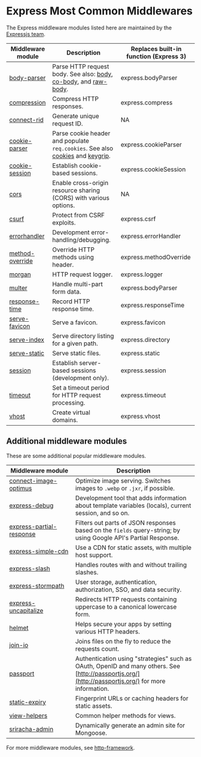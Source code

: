 # Express Most Common Middlewares

The Express middleware modules listed here are maintained by the
[Expressjs team](https://github.com/orgs/expressjs/people).

| Middleware module                                                           | Description                                                                                                                                                                             | Replaces built-in function (Express 3) |
| --------------------------------------------------------------------------- | --------------------------------------------------------------------------------------------------------------------------------------------------------------------------------------- | -------------------------------------- |
| [body-parser](/{{page.lang}}/resources/middleware/body-parser.html)         | Parse HTTP request body. See also: [body](https://github.com/raynos/body), [co-body](https://github.com/visionmedia/co-body), and [raw-body](https://github.com/stream-utils/raw-body). | express.bodyParser                     |
| [compression](/{{page.lang}}/resources/middleware/compression.html)         | Compress HTTP responses.                                                                                                                                                                | express.compress                       |
| [connect-rid](/{{page.lang}}/resources/middleware/connect-rid.html)         | Generate unique request ID.                                                                                                                                                             | NA                                     |
| [cookie-parser](/{{page.lang}}/resources/middleware/cookie-parser.html)     | Parse cookie header and populate `req.cookies`. See also [cookies](https://github.com/jed/cookies) and [keygrip](https://github.com/jed/keygrip).                                       | express.cookieParser                   |
| [cookie-session](/{{page.lang}}/resources/middleware/cookie-session.html)   | Establish cookie-based sessions.                                                                                                                                                        | express.cookieSession                  |
| [cors](/{{page.lang}}/resources/middleware/cors.html)                       | Enable cross-origin resource sharing (CORS) with various options.                                                                                                                       | NA                                     |
| [csurf](/{{page.lang}}/resources/middleware/csurf.html)                     | Protect from CSRF exploits.                                                                                                                                                             | express.csrf                           |
| [errorhandler](/{{page.lang}}/resources/middleware/errorhandler.html)       | Development error-handling/debugging.                                                                                                                                                   | express.errorHandler                   |
| [method-override](/{{page.lang}}/resources/middleware/method-override.html) | Override HTTP methods using header.                                                                                                                                                     | express.methodOverride                 |
| [morgan](/{{page.lang}}/resources/middleware/morgan.html)                   | HTTP request logger.                                                                                                                                                                    | express.logger                         |
| [multer](/{{page.lang}}/resources/middleware/multer.html)                   | Handle multi-part form data.                                                                                                                                                            | express.bodyParser                     |
| [response-time](/{{page.lang}}/resources/middleware/response-time.html)     | Record HTTP response time.                                                                                                                                                              | express.responseTime                   |
| [serve-favicon](/{{page.lang}}/resources/middleware/serve-favicon.html)     | Serve a favicon.                                                                                                                                                                        | express.favicon                        |
| [serve-index](/{{page.lang}}/resources/middleware/serve-index.html)         | Serve directory listing for a given path.                                                                                                                                               | express.directory                      |
| [serve-static](/{{page.lang}}/resources/middleware/serve-static.html)       | Serve static files.                                                                                                                                                                     | express.static                         |
| [session](/{{page.lang}}/resources/middleware/session.html)                 | Establish server-based sessions (development only).                                                                                                                                     | express.session                        |
| [timeout](/{{page.lang}}/resources/middleware/timeout.html)                 | Set a timeout period for HTTP request processing.                                                                                                                                       | express.timeout                        |
| [vhost](/{{page.lang}}/resources/middleware/vhost.html)                     | Create virtual domains.                                                                                                                                                                 | express.vhost                          |

## Additional middleware modules

These are some additional popular middleware modules.

| Middleware&nbsp;module                                                          | Description                                                                                                                                         |
| ------------------------------------------------------------------------------- | --------------------------------------------------------------------------------------------------------------------------------------------------- |
| [connect-image-optimus](https://github.com/msemenistyi/connect-image-optimus)   | Optimize image serving. Switches images to `.webp` or `.jxr`, if possible.                                                                          |
| [express-debug](https://github.com/devoidfury/express-debug)                    | Development tool that adds information about template variables (locals), current session, and so on.                                               |
| [express-partial-response](https://github.com/nemtsov/express-partial-response) | Filters out parts of JSON responses based on the `fields` query-string; by using Google API's Partial Response.                                     |
| [express-simple-cdn](https://github.com/jamiesteven/express-simple-cdn)         | Use a CDN for static assets, with multiple host support.                                                                                            |
| [express-slash](https://github.com/ericf/express-slash)                         | Handles routes with and without trailing slashes.                                                                                                   |
| [express-stormpath](https://github.com/stormpath/stormpath-express)             | User storage, authentication, authorization, SSO, and data security.                                                                                |
| [express-uncapitalize](https://github.com/jamiesteven/express-uncapitalize)     | Redirects HTTP requests containing uppercase to a canonical lowercase form.                                                                         |
| [helmet](https://github.com/helmetjs/helmet)                                    | Helps secure your apps by setting various HTTP headers.                                                                                             |
| [join-io](https://github.com/coderaiser/join-io)                                | Joins files on the fly to reduce the requests count.                                                                                                |
| [passport](https://github.com/jaredhanson/passport)                             | Authentication using "strategies" such as OAuth, OpenID and many others. See [http://passportjs.org/](http://passportjs.org/) for more information. |
| [static-expiry](https://github.com/paulwalker/connect-static-expiry)            | Fingerprint URLs or caching headers for static assets.                                                                                              |
| [view-helpers](https://github.com/madhums/node-view-helpers)                    | Common helper methods for views.                                                                                                                    |
| [sriracha-admin](https://github.com/hdngr/siracha)                              | Dynamically generate an admin site for Mongoose.                                                                                                    |

For more middleware modules, see [http-framework](https://github.com/Raynos/http-framework#modules).
